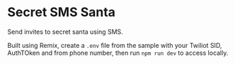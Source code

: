 # Secret SMS Santa
 
Send invites to secret santa using SMS.

Built using Remix, create a `.env` file from the sample with your Twiliot SID, AuthTOken and from phone number, then run `npm run dev` to access locally.
